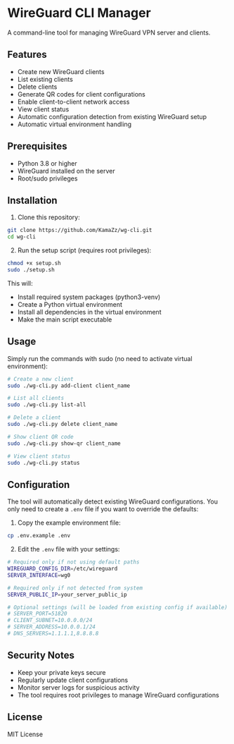 # WireGuard CLI Manager

A command-line tool for managing WireGuard VPN server and clients.

## Features

- Create new WireGuard clients
- List existing clients
- Delete clients
- Generate QR codes for client configurations
- Enable client-to-client network access
- View client status
- Automatic configuration detection from existing WireGuard setup
- Automatic virtual environment handling

## Prerequisites

- Python 3.8 or higher
- WireGuard installed on the server
- Root/sudo privileges

## Installation

1. Clone this repository:
```bash
git clone https://github.com/KamaZz/wg-cli.git
cd wg-cli
```

2. Run the setup script (requires root privileges):
```bash
chmod +x setup.sh
sudo ./setup.sh
```

This will:
- Install required system packages (python3-venv)
- Create a Python virtual environment
- Install all dependencies in the virtual environment
- Make the main script executable

## Usage

Simply run the commands with sudo (no need to activate virtual environment):

```bash
# Create a new client
sudo ./wg-cli.py add-client client_name

# List all clients
sudo ./wg-cli.py list-all

# Delete a client
sudo ./wg-cli.py delete client_name

# Show client QR code
sudo ./wg-cli.py show-qr client_name

# View client status
sudo ./wg-cli.py status
```

## Configuration

The tool will automatically detect existing WireGuard configurations. You only need to create a `.env` file if you want to override the defaults:

1. Copy the example environment file:
```bash
cp .env.example .env
```

2. Edit the `.env` file with your settings:
```bash
# Required only if not using default paths
WIREGUARD_CONFIG_DIR=/etc/wireguard
SERVER_INTERFACE=wg0

# Required only if not detected from system
SERVER_PUBLIC_IP=your_server_public_ip

# Optional settings (will be loaded from existing config if available)
# SERVER_PORT=51820
# CLIENT_SUBNET=10.0.0.0/24
# SERVER_ADDRESS=10.0.0.1/24
# DNS_SERVERS=1.1.1.1,8.8.8.8
```

## Security Notes

- Keep your private keys secure
- Regularly update client configurations
- Monitor server logs for suspicious activity
- The tool requires root privileges to manage WireGuard configurations

## License

MIT License 